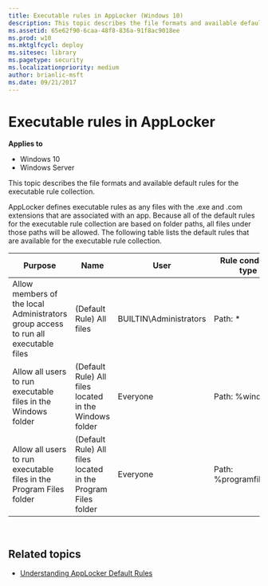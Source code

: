 ```yaml
---
title: Executable rules in AppLocker (Windows 10)
description: This topic describes the file formats and available default rules for the executable rule collection.
ms.assetid: 65e62f90-6caa-48f8-836a-91f8ac9018ee
ms.prod: w10
ms.mktglfcycl: deploy
ms.sitesec: library
ms.pagetype: security
ms.localizationpriority: medium
author: brianlic-msft
ms.date: 09/21/2017
---
```


# Executable rules in AppLocker

**Applies to**
 -   Windows 10 
 -   Windows Server

This topic describes the file formats and available default rules for the executable rule collection.

AppLocker defines executable rules as any files with the .exe and .com extensions that are associated with an app. Because all of the default rules for the executable rule collection are based on folder paths, all files under those paths will be allowed. The following table lists the default rules that are available for the executable rule collection.

| Purpose | Name | User | Rule condition type |
| - | - | - | - |
| Allow members of the local Administrators group access to run all executable files | (Default Rule) All files| BUILTIN\Administrators | Path: * |
| Allow all users to run executable files in the Windows folder| (Default Rule) All files located in the Windows folder| Everyone| Path: %windir%\*| 
| Allow all users to run executable files in the Program Files folder | (Default Rule) All files located in the Program Files folder| Everyone | Path: %programfiles%\*| 
 
## Related topics

- [Understanding AppLocker Default Rules](understanding-applocker-default-rules.md)
